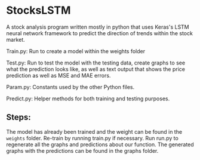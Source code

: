 # StocksLSTM

A stock analysis program written mostly in python that uses Keras's LSTM neural network framework to predict the direction of trends within the stock market.

Train.py: Run to create a model within the weights folder

Test.py: Run to test the model with the testing data, create graphs to see what the prediction looks like, as well as text output that shows the price prediction as well as MSE and MAE errors.

Param.py: Constants used by the other Python files.

Predict.py: Helper methods for both training and testing purposes.

## Steps:
The model has already been trained and the weight can be found in the `weights` folder. Re-train by running train.py if necessary. Run run.py to regenerate all the graphs and predictions about our function. The generated graphs with the predictions can be found in the graphs folder. 